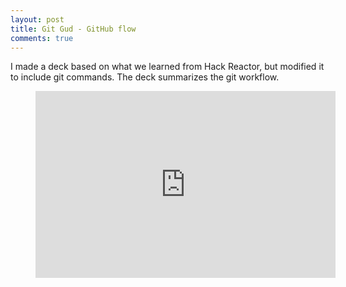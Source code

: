 ```yaml
---
layout: post
title: Git Gud - GitHub flow
comments: true
---
```


I made a deck based on what we learned from Hack Reactor, but modified it to include git commands. The deck summarizes the git workflow.

<figure class="google-slides">
<iframe src="https://docs.google.com/presentation/d/e/2PACX-1vRBiNo2ClpmaaIIrdu_3WPEWRecpzMPpAy6BtXtuy5PyqJkijH3vZlGwH4gAD_-kZCS8-kDG5kfMU5Y/embed?start=false&loop=false&delayms=3000" frameborder="0" width="480" height="299" allowfullscreen="true" mozallowfullscreen="true" webkitallowfullscreen="true"></iframe>
</figure>